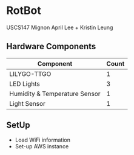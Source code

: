 # RotBot
USCS147 Mignon April Lee + Kristin Leung
## Hardware Components

| Component                     | Count |
| ----------------------------- | ----- |
| LILYGO-TTGO                   | 1     |
| LED Lights                    | 3     |
| Humidity & Temperature Sensor | 1     |
| Light Sensor                  | 1     |

## SetUp
* Load WiFi information
* Set-up AWS instance
